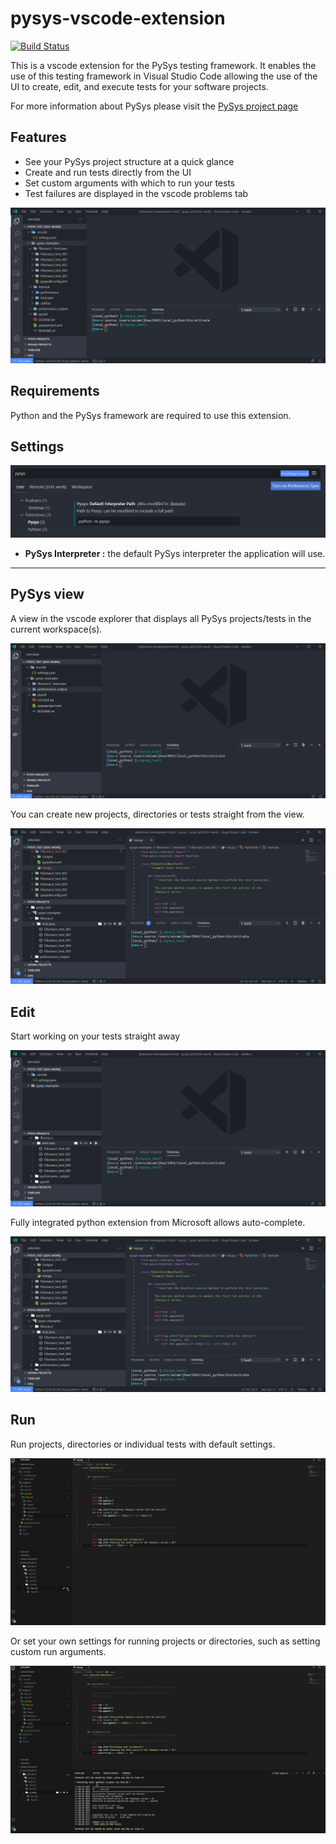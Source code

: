 
# pysys-vscode-extension

[![Build Status](https://dev.azure.com/CaribouJohnDevOps/pysys-vscode-extension/_apis/build/status/CaribouJohn.pysys-vscode-extension?branchName=master)](https://dev.azure.com/CaribouJohnDevOps/pysys-vscode-extension/_build/latest?definitionId=1&branchName=master)

This is a vscode extension for the PySys testing framework. It enables the use of this testing framework in Visual Studio Code allowing the use of the UI to create, edit, and execute tests for your software projects.

For more information about PySys please visit the [PySys project page](https://pypi.org/project/PySys/)

## Features

* See your PySys project structure at a quick glance
* Create and run tests directly from the UI
* Set custom arguments with which to run your tests
* Test failures are displayed in the vscode problems tab

![overview](images/example_screen1.png)

## Requirements

Python and the PySys framework are required to use this extension.

## Settings

![settings](images/settings.png)

* **PySys Interpreter :** the default PySys interpreter the application will use.

***

## PySys view

A view in the vscode explorer that displays all PySys projects/tests in the current workspace(s).

![view](images/viewdemo.gif)

You can create new projects, directories or tests straight from the view.

![create](images/creationdemo.gif)

## Edit

Start working on your tests straight away

![edit](images/edittest.gif)

Fully integrated python extension from Microsoft allows auto-complete.

![edit](images/integrationdemo.gif)

## Run

Run projects, directories or individual tests with default settings.

![run](images/run.gif)

Or set your own settings for running projects or directories, such as setting custom run arguments.

![custom](images/custom.gif)
